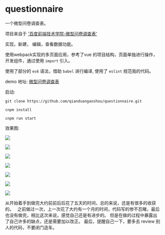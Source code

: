 # questionnaire

一个微型问卷调查表。

项目来自于   ['百度前端技术学院-微型问卷调查表'](http://ife.baidu.com/2016/task/detail?taskId=50)

实现，新建， 编辑，查看数据功能。 

使用webpack实现的多页面应用，参考了vue 的项目结构，页面单独进行操作，开发组件，通过使用 `import` 引入。

使用了部分的 `es6` 语法，借助 `babel` 进行编译, 使用了 `eslint` 规范我的代码。

demo 地址: [微型问卷调查表](https://qianduangaoshou.github.io/demo/questionNaire/data.html)

启动:  

`git clone https://github.com/qianduangaoshou/questionnaire.git`

`cnpm install`

`cnpm run start`



效果图:  

![](http://ov3b9jngp.bkt.clouddn.com/qsAdd.png)

![](http://ov3b9jngp.bkt.clouddn.com/qsList2.png)

![](http://ov3b9jngp.bkt.clouddn.com/qsDel.png)

![](http://ov3b9jngp.bkt.clouddn.com/qsShow.png)

![](http://ov3b9jngp.bkt.clouddn.com/qsData.png)

![](http://ov3b9jngp.bkt.clouddn.com/qsList.png)

![](http://ov3b9jngp.bkt.clouddn.com/qsTip.png)


从开始着手到做完大约前前后后花了五天的时间，总的来说，还是有很多的收获的。  
之前做过一次，上一次花了大约有一个月的时间，代码写的惨不忍睹，最后也没有做完，相比这次来说，感觉自己还是有进步的。
但是在做的过程中暴露出了自己许多的缺点，还是需要加以改正。
最后，提醒自己一下，要多去 review 别人的代码，不要闭门造车。

